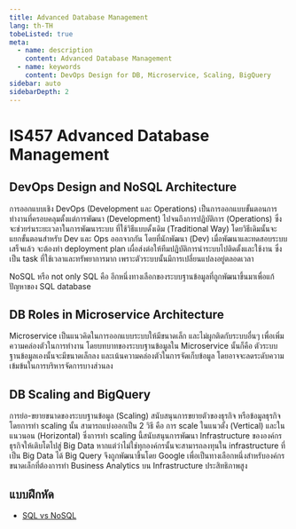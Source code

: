 ```yaml
---
title: Advanced Database Management
lang: th-TH
tobeListed: true
meta:
  - name: description
    content: Advanced Database Management
  - name: keywords
    content: DevOps Design for DB, Microservice, Scaling, BigQuery
sidebar: auto
sidebarDepth: 2
---
```


# IS457 Advanced Database Management

## DevOps Design and NoSQL Architecture

การออกแบบเชิง DevOps (Development และ Operations) เป็นการออกแบบขั้นตอนการทำงานที่ครอบคลุมตั้งแต่การพัฒนา (Development) ไปจนถึงการปฏิบัติการ (Operations) ซึ่งจะช่วยร่นระยะเวลาในการพัฒนาระบบ ที่ใช้วิธีแบบดั้งเดิม (Traditional Way) โดยวิธีเดิมนั้นจะแยกขั้นตอนสำหรับ Dev และ Ops ออกจากกัน โดยที่นักพัฒนา (Dev) เมื่อพัฒนาและทดสอบระบบเสร็จแล้ว จะต้องทำ deployment plan เผื่อส่งต่อให้ทีมปฏิบัติการนำระบบไปติดตั้งและใช้งาน ซึ่งเป็น task ที่ใช้เวลาและทรัพยาการมาก เพราะตัวระบบนั้นมีการเปลี่ยนแปลงอยู่ตลอดเวลา

NoSQL หรือ not only SQL คือ อีกหนึ่งทางเลือกของระบบฐานข้อมูลที่ถูกพัฒนาขึ้นมาเพื่อแก้ปัญหาของ SQL database


## DB Roles in Microservice Architecture

Microservice เป็นแนวคิดในการออกแบบระบบให้มีขนาดเล็ก และไม่ผูกติดกับระบบอื่นๆ เพื่อเพิ่มความคล่องตัวในการทำงาน โดยบทบาทของระบบฐานข้อมูลใน Microservice นั้นก็คือ ตัวระบบฐานข้อมูลเองนั้นจะมีขนาดเล็กลง และเน้นความคล่องตัวในการจัดเก็บข้อมูล โดยอาจจะลดระดับความเข้มข้นในการบริหารจัดการบางส่วนลง


## DB Scaling and BigQuery

การย่อ-ขยายขนาดของระบบฐานข้อมูล (Scaling) สนับสนุนการขยายตัวของธุรกิจ หรือข้อมูลธุรกิจ โดยการทำ scaling นั้น สามารถแบ่งออกเป็น 2 วิธี คือ การ scale ในแนวตั้ง (Vertical) และในแนวนอน (Horizontal) ซึ่งการทำ scaling นี้สนับสนุนการพัฒนา Infrastructure ขององค์กรธุรกิจให้เติบโตไปสู่ Big Data หากแต่ว่าไม่ใช่ทุกองค์กรนั้นจะสามารถลงทุนใน infrastructure ที่เป็น Big Data ได้ Big Query จึงถูกพัฒนาขึ้นโดย Google เพื่อเป็นทางเลือกหนึ่งสำหรับองค์กรขนาดเล็กที่ต้องการทำ Business Analytics บน Infrastructure ประสิทธิภาพสูง


## แบบฝึกหัด

- [SQL vs NoSQL](/courses/adv_db/nosql-exercise.md)
